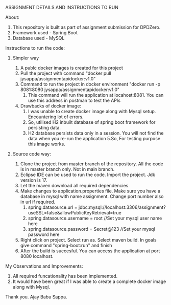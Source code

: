 ASSIGNMENT DETAILS AND INSTRUCTIONS TO RUN

About:
1. This repository is built as part of assignment submission for DPDZero.
2. Framework used - Spring Boot
3. Database used - MySQL

Instructions to run the code:
1. Simpler way
    1. A publc docker images is created for this project
    2. Pull the project with command "docker pull jysappa/assignmentapidocker:v1.0"
    3. Command to run the project in docker environment "docker run -p 8081:8080 jysappa/assignmentapidocker:v1.0"
        1. This command will run the application at locahost:8081. You can use this address in postman to test the APIs
    4. Drawbacks of docker image:
       1. I was unable to create docker image along with Mysql setup. Encountering lot of errors.
       2. So, utilised H2 inbuilt database of spring boot framework for persisting data.
       3. H2 database persists data only in a session. You will not find the data when you re-run the application
     5.So, For testing purpose this image works.

2. Source code way:
   1. Clone the project from master branch of the repository. All the code is in master branch only. Not in main branch.
   2. Eclipse IDE can be used to run the code. Import the project. Jdk version is 17.
   3. Let the maven download all required dependencies.
   4. Make changes to application.properties file. Make sure you have a database in mysql with name assignment. Change port number also in url if required.
      1. spring.datasource.url = jdbc:mysql://localhost:3306/assignment?useSSL=false&allowPublicKeyRetrieval=true
      2. spring.datasource.username = root //Set your mysql user name here
      3. spring.datasource.password = Secret@123 //Set your mysql password here
    5. Right click on project. Select run as. Select maven build. In goals give command "spring-boot:run" and finish
    6. After the build is succesful. You can access the application at port 8080 localhost.

My Observations and Improvements:
  1. All required funcationality has been implemented.
  2. It would have been great if I was able to create a complete docker image along with Mysql.

Thank you.
Ajay Babu Sappa.
